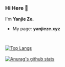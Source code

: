 ### Hi Here 👋

I'm **Yanjie Ze**.</br>
- My page: **yanjieze.xyz**
</br>

[![Top Langs](https://github-readme-stats.vercel.app/api/top-langs/?username=YanjieZe&layout=compact)](https://github.com/anuraghazra/github-readme-stats)
</br>
</br>
[![Anurag's github stats](https://github-readme-stats.vercel.app/api?username=YanjieZe&show_icons=true&theme=buefy)](https://github.com/anuraghazra/github-readme-stats)

